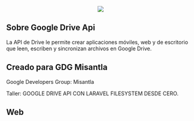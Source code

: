 <p align="center"><img src="https://i.imgur.com/Byq0LBk.png"></p>

## Sobre Google Drive Api

La API de Drive le permite crear aplicaciones móviles, web y de escritorio que leen, escriben y sincronizan archivos en Google Drive.

## Creado para GDG Misantla

Google Developers Group: Misantla

Taller: GOOGLE DRIVE API CON LARAVEL FILESYSTEM DESDE CERO.

## Web
